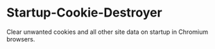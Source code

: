 # Startup-Cookie-Destroyer
Clear unwanted cookies and all other site data on startup in Chromium browsers.
